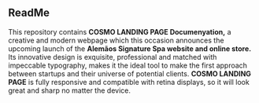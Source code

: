 ## ReadMe

This repository contains **COSMO LANDING PAGE Documenyation,** a creative and modern webpage which this occasion announces the upcoming launch of the **Alemãos Signature Spa website and online store.** 
Its innovative design is exquisite, professional and matched with impeccable typography, makes it the ideal tool to make the first approach between startups and their universe of potential clients. 
**COSMO LANDING PAGE** is fully responsive and compatible with retina displays, so it will look great and sharp no matter the device.
